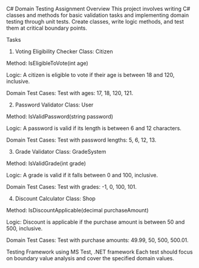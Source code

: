C# Domain Testing Assignment
Overview
This project involves writing C# classes and methods for basic validation tasks and implementing domain testing through unit tests.
Create classes, write logic methods, and test them at critical boundary points.

Tasks
1. Voting Eligibility Checker
Class: Citizen

Method: IsEligibleToVote(int age)

Logic:
A citizen is eligible to vote if their age is between 18 and 120, inclusive.

Domain Test Cases:
Test with ages: 17, 18, 120, 121.

2. Password Validator
Class: User

Method: IsValidPassword(string password)

Logic:
A password is valid if its length is between 6 and 12 characters.

Domain Test Cases:
Test with password lengths: 5, 6, 12, 13.

3. Grade Validator
Class: GradeSystem

Method: IsValidGrade(int grade)

Logic:
A grade is valid if it falls between 0 and 100, inclusive.

Domain Test Cases:
Test with grades: -1, 0, 100, 101.

4. Discount Calculator
Class: Shop

Method: IsDiscountApplicable(decimal purchaseAmount)

Logic:
Discount is applicable if the purchase amount is between 50 and 500, inclusive.

Domain Test Cases:
Test with purchase amounts: 49.99, 50, 500, 500.01.

Testing Framework
using MS Test, .NET framework
Each test should focus on boundary value analysis and cover the specified domain values.
